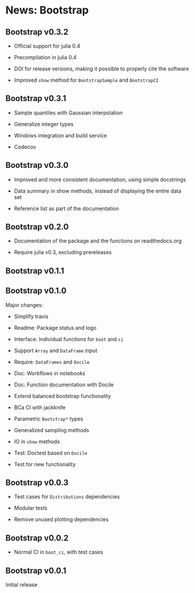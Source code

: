 # News: Bootstrap

## Bootstrap v0.3.2

* Official support for julia 0.4

* Precompilation in julia 0.4

* DOI for release versions, making it possible to properly cite the software

* Improved `show` method for `BootstrapSample` and `BootstrapCI`


## Bootstrap v0.3.1

* Sample quantiles with Gaussian interpolation

* Generalize integer types

* Windows integration and build service

* Codecov


## Bootstrap v0.3.0

* Improved and more consistent documentation, using simple docstrings

* Data summary in show methods, instead of displaying the entire data set

* Reference list as part of the documentation


## Bootstrap v0.2.0

* Documentation of the package and the functions on readthedocs.org

* Require julia v0.3, excluding prereleases


## Bootstrap v0.1.1


## Bootstrap v0.1.0

Major changes:

* Simplify travis

* Readme: Package status and logo

* Interface: Individual functions for `boot` and `ci`

* Support `Array` and `DataFrame` input

* Require: `DataFrames` and `Docile`

* Doc: Workflows in notebooks

* Doc: Function documentation with Docile

* Extend balanced bootstrap functionality

* BCa CI with jackknife

* Parametric `Bootstrap*` types

* Generalized sampling methods

* IO in `show` methods

* Test: Doctest based on `Docile`

* Test for new functionality


## Bootstrap v0.0.3

* Test cases for `Distributions` dependencies

* Modular tests

* Remove unused plotting dependencies


## Bootstrap v0.0.2

* Normal CI in `boot_ci`, with test cases


## Bootstrap v0.0.1

Initial release
